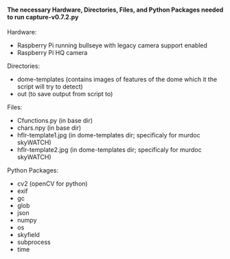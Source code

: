 #### The necessary Hardware, Directories, Files, and Python Packages needed to run capture-v0.7.2.py

Hardware:
- Raspberry Pi running bullseye with legacy camera support enabled
- Raspberry Pi HQ camera

Directories:
- dome-templates (contains images of features of the dome which it the script will try to detect)
- out (to save output from script to)

Files:
- Cfunctions.py (in base dir)
- chars.npy (in base dir)
- hflr-template1.jpg (in dome-templates dir; specificaly for murdoc skyWATCH)
- hflr-template2.jpg (in dome-templates dir; specificaly for murdoc skyWATCH)

Python Packages:
- cv2 (openCV for python)
- exif
- gc
- glob
- json
- numpy
- os
- skyfield
- subprocess
- time

